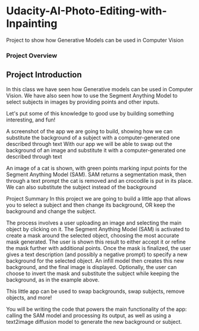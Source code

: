 # Udacity-AI-Photo-Editing-with-Inpainting
Project to show how Generative Models can be used in Computer Vision

### Project Overview
## Project Introduction
In this class we have seen how Generative models can be used in Computer Vision. We have also seen how to use the Segment Anything Model to select subjects in images by providing points and other inputs.

Let's put some of this knowledge to good use by building something interesting, and fun!

A screenshot of the app we are going to build, showing how we can substitute the background of a subject with a computer-generated one described through text
With our app we will be able to swap out the background of an image and substitute it with a computer-generated one described through text

An image of a cat is shown, with green points marking input points for the Segment Anything Model (SAM). SAM returns a segmentation mask, then through a text prompt the cat is removed and an crocodile is put in its place.
We can also substitute the subject instead of the background

Project Summary
In this project we are going to build a little app that allows you to select a subject and then change its background, OR keep the background and change the subject.

The process involves a user uploading an image and selecting the main object by clicking on it. The Segment Anything Model (SAM) is activated to create a mask around the selected object, choosing the most accurate mask generated. The user is shown this result to either accept it or refine the mask further with additional points. Once the mask is finalized, the user gives a text description (and possibly a negative prompt) to specify a new background for the selected object. An infill model then creates this new background, and the final image is displayed. Optionally, the user can choose to invert the mask and substitute the subject while keeping the background, as in the example above.

This little app can be used to swap backgrounds, swap subjects, remove objects, and more!

You will be writing the code that powers the main functionality of the app: calling the SAM model and processing its output, as well as using a text2image diffusion model to generate the new background or subject.

